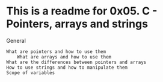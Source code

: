 # This is a readme for 0x05. C - Pointers, arrays and strings

General

	What are pointers and how to use them
        What are arrays and how to use them
	What are the differences between pointers and arrays
	How to use strings and how to manipulate them
	Scope of variables

